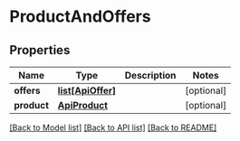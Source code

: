 # ProductAndOffers

## Properties
Name | Type | Description | Notes
------------ | ------------- | ------------- | -------------
**offers** | [**list[ApiOffer]**](ApiOffer.md) |  | [optional] 
**product** | [**ApiProduct**](ApiProduct.md) |  | [optional] 

[[Back to Model list]](../README.md#documentation-for-models) [[Back to API list]](../README.md#documentation-for-api-endpoints) [[Back to README]](../README.md)


